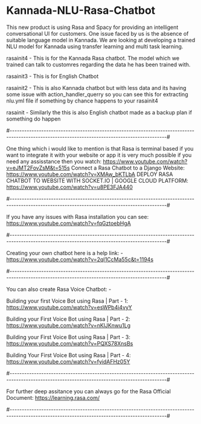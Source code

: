 # Kannada-NLU-Rasa-Chatbot
This new product is using Rasa and Spacy for providing an intelligent conversational UI for customers. One issue faced by us is the absence of suitable language model in Kannada. We are looking at developing a trained NLU model for Kannada using transfer learning and multi task learning.

rasainit4 - This is for the Kannada Rasa chatbot. The model which we trained can talk to customres regarding the data he has been trained with.

rasainit3 - This is for English Chatbot

rasainit2 - This is also Kannada chatbot but with less data and its having some issue with action_handler_querry so you can see this for extracting nlu.yml file if something by chance happens to your rasainit4

rasainit - Similarly the this is also English chatbot made as a backup plan if something do happen

#----------------------------------------------------------------------------------------------------------------------------------------------#

One thing which i would like to mention is that Rasa is terminal based if you want to integrate it with your website or app it is very much possible if you need any assisstance then you watch: https://www.youtube.com/watch?v=eJMT2FovZsM&t=515s
Connect a Rasa Chatbot to a Django Website: https://www.youtube.com/watch?v=XMAw_bKTLbA
DEPLOY RASA CHATBOT TO WEBSITE WITH SOCKET.IO | GOOGLE CLOUD PLATFORM: https://www.youtube.com/watch?v=u8PE3FJA440

#----------------------------------------------------------------------------------------------------------------------------------------------#

If you have any issues with Rasa installation you can see: https://www.youtube.com/watch?v=fqGztoebHgA

#----------------------------------------------------------------------------------------------------------------------------------------------#

Creating your own chatbot here is a help link: - 
https://www.youtube.com/watch?v=2qI1CcMa55c&t=1194s

#----------------------------------------------------------------------------------------------------------------------------------------------#

You can also create Rasa Voice Chatbot: -

Building your first Voice Bot using Rasa | Part - 1: https://www.youtube.com/watch?v=esWPb4i4vyY

Building your First Voice Bot using Rasa | Part - 2: https://www.youtube.com/watch?v=nKlJKnwu1Lg

Building your First Voice Bot using Rasa | Part - 3: https://www.youtube.com/watch?v=PQXS78XnsBs

Building Your First Voice Bot using Rasa | Part - 4: https://www.youtube.com/watch?v=fyidAFHz05Y

#----------------------------------------------------------------------------------------------------------------------------------------------#

For further deep assitance you can always go for the Rasa Official Document:
https://learning.rasa.com/

#----------------------------------------------------------------------------------------------------------------------------------------------#
